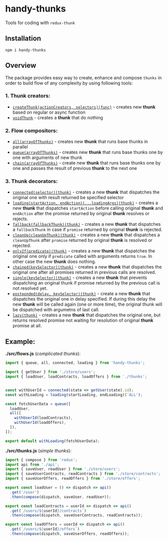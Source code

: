 # handy-thunks

Tools for coding with `redux-thunk`

## Installation

```shell
npm i handy-thunks
```

## Overview

The package provides easy way to create, enhance and compose `thunks` in order to build flow of any complexity by using following tools:

### 1. **Thunk** creators:
   - [`createThunk(actionCreators, selectors)(func)`](https://github.com/DScheglov/handy-thunks/tree/master/samples/create-thunk) - creates new **thunk** based on regular or async function
   - [`voidThunk`](https://github.com/DScheglov/handy-thunks/tree/master/samples/void-thunk) - creates a **thunk** that do nothing

### 2. Flow compositors:
   - [`all(arrayOfThunks)`](https://github.com/DScheglov/handy-thunks/tree/master/samples/all) - creates new **thunk** that runs base thunks in parallel
   - [`queue(arrayOfThunks)`](https://github.com/DScheglov/handy-thunks/tree/master/samples/queue) - creates new **thunk** that runs base thunks one by one with arguments of new thunk
   - [`chain(arrayOfThunks)`](https://github.com/DScheglov/handy-thunks/tree/master/samples/chain) - create new **thunk** that runs base thunks one by one and passes the result of previous **thunk** to the next one


### 3. **Thunk** decorators:
   - [`connected(selector)(thunk)`](https://github.com/DScheglov/handy-thunks/tree/master/samples/connected) - creates a new **thunk** that dispatches the original one with result returned be specified selector
   - [`loading(startAction, endAction)(...loadingArgs)(thunk)`](https://github.com/DScheglov/handy-thunks/tree/master/samples/loading) - creates a new **thunk** that dispatches `startAction` before calling original **thunk** and `endAction` after the promise returned by original **thunk** resolves or rejects.
   - [`fallback(fallbackThunk)(thunk)`](https://github.com/DScheglov/handy-thunks/tree/master/samples/fallback) - creates a new **thunk** that dispatches a `fallbackThunk` in case if `promise` returned by original **thunk** is rejected.
   - [`cleanUp(cleanUpThunk)(thunk)`](https://github.com/DScheglov/handy-thunks/tree/master/samples/clean-up) - creates a new **thunk** that dispatches a `cleanUpThunk` after `promise` returned by original **thunk** is resolved or rejected.
   - [`onlyIf(predicate)(thunk)`](https://github.com/DScheglov/handy-thunks/tree/master/samples/only-if) - creates a new **thunk** that dispatches the original one only if `predicate` called with arguments returns `true`. In other case the new **thunk** does nothing.
   - [`chained(keySelector)(thunk)`](https://github.com/DScheglov/handy-thunks/tree/master/samples/chained) - creates a new **thunk** that dispatches the original one after all promises returned in previous calls are resolved.
   - [`single(keySelector)(thunk)`](https://github.com/DScheglov/handy-thunks/tree/master/samples/single) - creates a new **thunk** that prevents dispatching an original thunk if promise returned by the previous call is not resolved yet.
   - [`postponded(delay, keySelector)(thunk)`](https://github.com/DScheglov/handy-thunks/tree/master/samples/postponded) - create a new **thunk** that dispatches the original one in delay specified. If during this delay the new **thunk** will be called again (one or more time), the original thunk will be dispatched with argumetns of last call.
   - [`lazy(thunk)`](https://github.com/DScheglov/handy-thunks/tree/master/samples/lazy) - creates a new **thunk** that dispatches the original one, but returns resolved promise not waiting for resolution of original **thunk** promise at all.


## Example:

**./src/flows.js** (*complicated thunks*):
```js
import { queue, all, connected, loading } from 'handy-thunks';

import { getUser } from './store/users';
import { loadUser, loadContracts, loadOffers } from './thunks';


const withUserId = connected(state => getUser(state).id);
const withLoading = loading(startLoading, endLoading)('ALL');

const fetchUserData = queue([
  loadUser,
  all([
    withUserId(loadContracts),
    withUserId(loadOffers),
  ]),
]);

export default withLoading(fetchUserData);
```

**./src/thunks.js** (*simple thunks*):
```js
import { compose } from 'redux';
import api from './api';
import { saveUser, readUser } from './store/users';
import { saveUserContracts, readContracts } from './store/contracts';
import { saveUserOffers, readOffers } from './store/offers';

export const loadUser = () => dispatch => api()
  .get('/user')
  .then(compose(dispatch, saveUser, readUser));

export const loadContracts = userId => dispatch => api()
  .get(`/users/${userId}/contracts`)
  .then(compose(dispatch, saveUserContracts, readContracts));

export const loadOffers = userId => dispatch => api()
  .get(`/users/${userId}/offers`)
  .then(compose(dispatch, saveUserOffers, readOffers));
```

